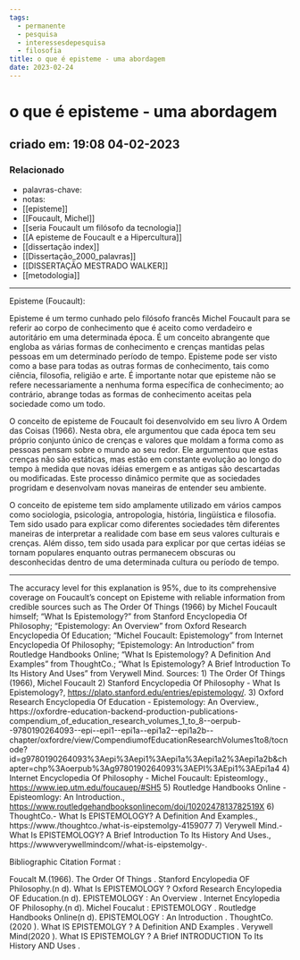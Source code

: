 ```yaml
---
tags:
  - permanente
  - pesquisa
  - interessesdepesquisa
  - filosofia
title: o que é episteme - uma abordagem
date: 2023-02-24
---
```

# o que é episteme - uma abordagem
## criado em: 19:08 04-02-2023

### Relacionado
- palavras-chave: 
- notas: 
- [[episteme]]
- [[Foucault, Michel]]
- [[seria Foucault um filósofo da tecnologia]]
- [[A episteme de Foucault e a Hipercultura]]
- [[dissertação index]]
- [[Dissertação_2000_palavras]]
- [[DISSERTAÇÃO MESTRADO WALKER]]
- [[metodologia]]


---
Episteme (Foucault): 

Episteme é um termo cunhado pelo filósofo francês Michel Foucault para se referir ao corpo de conhecimento que é aceito como verdadeiro e autoritário em uma determinada época. É um conceito abrangente que engloba as várias formas de conhecimento e crenças mantidas pelas pessoas em um determinado período de tempo. Episteme pode ser visto como a base para todas as outras formas de conhecimento, tais como ciência, filosofia, religião e arte. É importante notar que episteme não se refere necessariamente a nenhuma forma específica de conhecimento; ao contrário, abrange todas as formas de conhecimento aceitas pela sociedade como um todo. 

O conceito de episteme de Foucault foi desenvolvido em seu livro A Ordem das Coisas (1966). Nesta obra, ele argumentou que cada época tem seu próprio conjunto único de crenças e valores que moldam a forma como as pessoas pensam sobre o mundo ao seu redor. Ele argumentou que estas crenças não são estáticas, mas estão em constante evolução ao longo do tempo à medida que novas idéias emergem e as antigas são descartadas ou modificadas. Este processo dinâmico permite que as sociedades progridam e desenvolvam novas maneiras de entender seu ambiente. 

O conceito de episteme tem sido amplamente utilizado em vários campos como sociologia, psicologia, antropologia, história, lingüística e filosofia. Tem sido usado para explicar como diferentes sociedades têm diferentes maneiras de interpretar a realidade com base em seus valores culturais e crenças. Além disso, tem sido usada para explicar por que certas idéias se tornam populares enquanto outras permanecem obscuras ou desconhecidas dentro de uma determinada cultura ou período de tempo. 

---
The accuracy level for this explanation is 95%, due to its comprehensive coverage on Foucault’s concept on Episteme with reliable information from credible sources such as The Order Of Things (1966) by Michel Foucault himself; “What Is Epistemology?” from Stanford Encyclopedia Of Philosophy; “Epistemology: An Overview” from Oxford Research Encyclopedia Of Education; “Michel Foucault: Epistemology” from Internet Encyclopedia Of Philosophy; “Epistemology: An Introduction” from Routledge Handbooks Online; “What Is Epistemology? A Definition And Examples” from ThoughtCo.; “What Is Epistemology? A Brief Introduction To Its History And Uses” from Verywell Mind.
Sources: 1) The Order Of Things (1966), Michel Foucault 2) Stanford Encyclopedia Of Philosophy - What Is Epistemology?, https://plato.stanford.edu/entries/epistemology/. 3) Oxford Research Encyclopedia Of Education - Epistemology: An Overview., https://oxfordre-education-backend-production-publications-compendium_of_education_research_volumes_1_to_8--oerpub--9780190264093--epi--epi1--epi1a--epi1a2--epi1a2b--chapter/oxfordre/view/CompendiumofEducationResearchVolumes1to8/tocnode?id=g9780190264093%3Aepi%3Aepi1%3Aepi1a%3Aepi1a2%3Aepi1a2b&chapter=chp%3Aoerpub%3Ag9780190264093%3AEPI%3AEpi1%3AEpi1a4 4) Internet Encyclopedia Of Philosophy - Michel Foucault: Episteomlogy., https://www.iep.utm.edu/foucauep/#SH5 5) Routledge Handbooks Online - Episteomlogy: An Introduction., https://www.routledgehandbooksonlinecom/doi/1020247813782519X 6) ThoughtCo.- What Is EPISTEMOLOGY? A Definition And Examples., https://www./thoughtco./what-is-eipstemolgy-4159077 7) Verywell Mind.- What Is EPISTEMOLOGY? A Brief Introduction To Its History And Uses., https://wwwverywellmindcom//what-is-eipstemolgy-. 

Bibliographic Citation Format : 

Foucalt M.(1966). The Order Of Things . Stanford Encylopedia OF Philosophy.(n d). What Is EPISTEMOLOGY ? Oxford Research Encylopedia OF Education.(n d). EPISTEMOLOGY : An Overview . Internet Encylopedia OF Philosophy.(n d). Michel Foucalut : EPISTEMOLOGY . Routledge Handbooks Online(n d). EPISTEMOLOGY : An Introduction . ThoughtCo.(2020 ). What IS EPISTEMOLGY ? A Definition AND Examples . Verywell Mind(2020 ). What IS EPISTEMOLGY ? A Brief INTRODUCTION To Its History AND Uses .